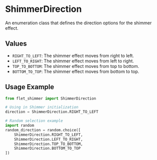 ﻿# ShimmerDirection

An enumeration class that defines the direction options for the shimmer effect.

## Values

- `RIGHT_TO_LEFT`: The shimmer effect moves from right to left.
- `LEFT_TO_RIGHT`: The shimmer effect moves from left to right.
- `TOP_TO_BOTTOM`: The shimmer effect moves from top to bottom.
- `BOTTOM_TO_TOP`: The shimmer effect moves from bottom to top.

## Usage Example

```python
from flet_shimmer import ShimmerDirection

# Using in Shimmer initialization
direction = ShimmerDirection.RIGHT_TO_LEFT

# Random selection example
import random
random_direction = random.choice([
    ShimmerDirection.RIGHT_TO_LEFT,
    ShimmerDirection.LEFT_TO_RIGHT,
    ShimmerDirection.TOP_TO_BOTTOM,
    ShimmerDirection.BOTTOM_TO_TOP
])
```